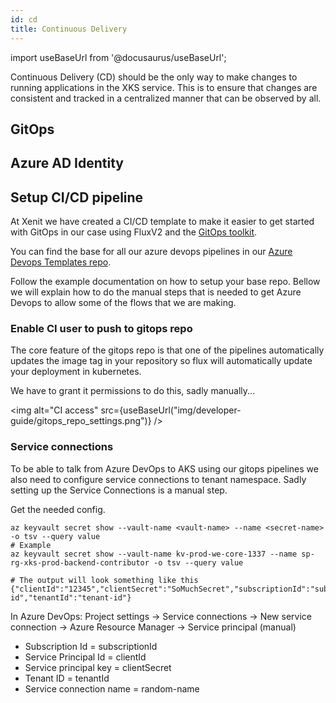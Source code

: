 ```yaml
---
id: cd
title: Continuous Delivery
---
```


import useBaseUrl from '@docusaurus/useBaseUrl';

Continuous Delivery (CD) should be the only way to make changes to running applications in the XKS service.
This is to ensure that changes are consistent and tracked in a centralized manner that can be observed by all.

## GitOps

## Azure AD Identity

## Setup CI/CD pipeline

At Xenit we have created a CI/CD template to make it easier to get started with GitOps in our case using FluxV2 and the [GitOps toolkit](https://toolkit.fluxcd.io/).

You can find the base for all our azure devops pipelines in our [Azure Devops Templates repo](https://github.com/XenitAB/azure-devops-templates/tree/main/gitops-v2).

Follow the example documentation on how to setup your base repo.
Bellow we will explain how to do the manual steps that is needed to get Azure Devops to allow some of the flows that we are making.

### Enable CI user to push to gitops repo

The core feature of the gitops repo is that one of the pipelines automatically updates the image tag in your repository so flux will automatically update your deployment in kubernetes.

We have to grant it permissions to do this, sadly manually...

<img alt="CI access" src={useBaseUrl("img/developer-guide/gitops_repo_settings.png")} />

### Service connections

To be able to talk from Azure DevOps to AKS using our gitops pipelines we also need to configure service connections to tenant namespace.
Sadly setting up the Service Connections is a manual step.

Get the needed config.

```shell
az keyvault secret show --vault-name <vault-name> --name <secret-name> -o tsv --query value
# Example
az keyvault secret show --vault-name kv-prod-we-core-1337 --name sp-rg-xks-prod-backend-contributor -o tsv --query value

# The output will look something like this
{"clientId":"12345","clientSecret":"SoMuchSecret","subscriptionId":"sub-id","tenantId":"tenant-id"}
```

In Azure DevOps:
Project settings -> Service connections -> New service connection -> Azure Resource Manager -> Service principal (manual)

- Subscription Id = subscriptionId
- Service Principal Id = clientId
- Service principal key = clientSecret
- Tenant ID = tenantId
- Service connection name = random-name
